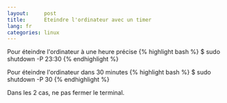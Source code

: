 ```yaml
---
layout:     post
title:      Eteindre l'ordinateur avec un timer
lang: fr
categories: linux
---
```


Pour éteindre l'ordinateur à une heure précise
{% highlight bash %}
$ sudo shutdown -P 23:30
{% endhighlight %}

Pour éteindre l'ordinateur dans 30 minutes
{% highlight bash %}
$ sudo shutdown -P 30
{% endhighlight %}

Dans les 2 cas, ne pas fermer le terminal.